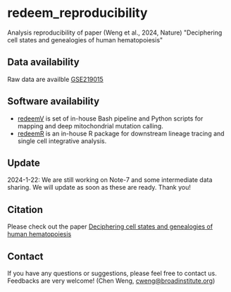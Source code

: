 # redeem_reproducibility
Analysis reproducibility of paper (Weng et al., 2024, Nature) "Deciphering cell states and genealogies of human hematopoiesis"

## Data availability
Raw data are availble [GSE219015](https://www.ncbi.nlm.nih.gov/geo/query/acc.cgi?acc=GSE219015)

## Software availability
- [redeemV](https://github.com/chenweng1991/redeemV) is set of in-house Bash pipeline and Python scripts for mapping and deep mitochondrial mutation calling. 
- [redeemR](https://github.com/chenweng1991/redeemR) is an in-house R package for downstream lineage tracing and single cell integrative analysis.


## Update
2024-1-22: We are still working on Note-7 and some intermediate data sharing. We will update as soon as these are ready. Thank you!

## Citation
Please check out the paper [Deciphering cell states and genealogies of human hematopoiesis](https://doi.org/10.1038/s41586-024-07066-z)

## Contact
If you have any questions or suggestions, please feel free to contact us. Feedbacks are very welcome! (Chen Weng, cweng@broadinstitute.org)

